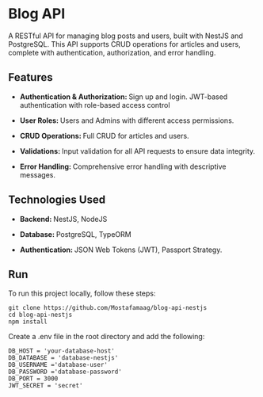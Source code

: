 # Blog API

A RESTful API for managing blog posts and users, built with NestJS and PostgreSQL. 
This API supports CRUD operations for articles and users, complete with authentication, authorization, and error handling.

## Features
- <p align="left"><strong> Authentication & Authorization: </strong> Sign up and login. JWT-based authentication with role-based access control</p>
- <p align="left"><strong> User Roles: </strong>Users and Admins with different access permissions.</p>
- <p align="left"><strong> CRUD Operations: </strong>Full CRUD for articles and users.</p>
- <p align="left"><strong> Validations: </strong>Input validation for all API requests to ensure data integrity.</p>
- <p align="left"><strong> Error Handling: </strong>Comprehensive error handling with descriptive messages.</p>

## Technologies Used
- <p align="left"><strong> Backend: </strong>NestJS, NodeJS</p>
- <p align="left"><strong> Database: </strong>PostgreSQL, TypeORM</p>
- <p align="left"><strong>Authentication: </strong>JSON Web Tokens (JWT), Passport Strategy.</p>

## Run
  To run this project locally, follow these steps:
  
    git clone https://github.com/Mostafamaag/blog-api-nestjs
    cd blog-api-nestjs
    npm install

  Create a .env file in the root directory and add the following:

    DB_HOST = 'your-database-host'
    DB_DATABASE = 'database-nestjs'
    DB_USERNAME ='database-user'
    DB_PASSWORD ='database-password'
    DB_PORT = 3000
    JWT_SECRET = 'secret'

